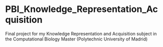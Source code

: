 # PBI_Knowledge_Representation_Acquisition

Final project for my Knowledge Representation and Acquisition subject in the Computational Biology Master (Polytechnic University of Madrid)
